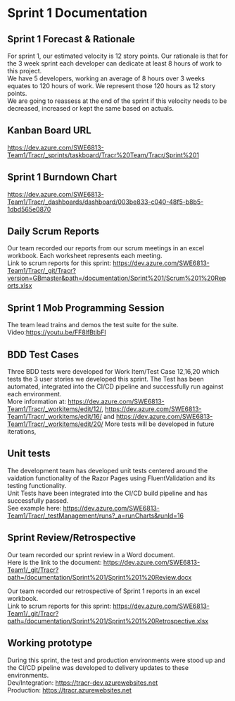 # Sprint 1 Documentation

## Sprint 1 Forecast & Rationale
For sprint 1, our estimated velocity is 12 story points. Our rationale is that for the 3 week sprint each developer can dedicate at least 8 hours of work to this project.  
We have 5 developers, working an average of 8 hours over 3 weeks equates to 120 hours of work. We represent those 120 hours as 12 story points.  
We are going to reassess at the end of the sprint if this velocity needs to be decreased, increased or kept the same based on actuals.

## Kanban Board URL
https://dev.azure.com/SWE6813-Team1/Tracr/_sprints/taskboard/Tracr%20Team/Tracr/Sprint%201

## Sprint 1 Burndown Chart
https://dev.azure.com/SWE6813-Team1/Tracr/_dashboards/dashboard/003be833-c040-48f5-b8b5-1dbd565e0870

## Daily Scrum Reports
Our team recorded our reports from our scrum meetings in an excel workbook. Each worksheet represents each meeting.  
Link to scrum reports for this sprint: https://dev.azure.com/SWE6813-Team1/Tracr/_git/Tracr?version=GBmaster&path=/documentation/Sprint%201/Scrum%201%20Reports.xlsx

## Sprint 1 Mob Programming Session
The team lead trains and demos the test suite for the suite.  
Video:https://youtu.be/FF8lfBtibFI

## BDD Test Cases
Three BDD tests were developed for Work Item/Test Case 12,16,20 which tests the 3 user stories we developed this sprint. The Test has been automated, integrated into the CI/CD pipeline and successfully run against each environment.  
More information at: https://dev.azure.com/SWE6813-Team1/Tracr/_workitems/edit/12/, https://dev.azure.com/SWE6813-Team1/Tracr/_workitems/edit/16/ and https://dev.azure.com/SWE6813-Team1/Tracr/_workitems/edit/20/
More tests will be developed in future iterations,

## Unit tests
The development team has developed unit tests centered around the vaidation functionality of the Razor Pages using FluentValidation and its testing functionality.  
Unit Tests have been integrated into the CI/CD build pipeline and has successfully passed.  
See example here: https://dev.azure.com/SWE6813-Team1/Tracr/_testManagement/runs?_a=runCharts&runId=16

## Sprint Review/Retrospective
Our team recorded our sprint review in a Word document.  
Here is the link to the document: https://dev.azure.com/SWE6813-Team1/_git/Tracr?path=/documentation/Sprint%201/Sprint%201%20Review.docx 
  
Our team recorded our retrospective of Sprint 1 reports in an excel workbook.  
Link to scrum reports for this sprint: https://dev.azure.com/SWE6813-Team1/_git/Tracr?path=/documentation/Sprint%201/Sprint%201%20Retrospective.xlsx

## Working prototype
During this sprint, the test and production environments were stood up and the CI/CD pipeline was developed to delivery updates to these environments.  
Dev/Integration: https://tracr-dev.azurewebsites.net    
Production: https://tracr.azurewebsites.net